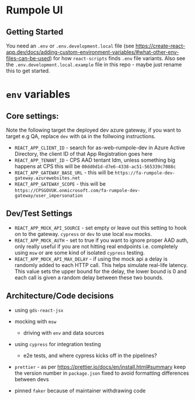 # Rumpole UI

## Getting Started

You need an `.env` or `.env.development.local` file (see https://create-react-app.dev/docs/adding-custom-environment-variables/#what-other-env-files-can-be-used)
for how `react-scripts` finds `.env` file variants. Also see the `.env.development.local.example` file in this repo - maybe just rename this to get started.

# `env` variables

## Core settings:

Note the following target the deployed dev azure gateway, if you want to target e.g QA, replace `dev` with `QA` in the follwoing instructions.

- `REACT_APP_CLIENT_ID` - search for as-web-rumpole-dev in Azure Active Directory, the client ID of that App Registration goes here
- `REACT_APP_TENANT_ID` - CPS AAD tentant Idm, unless something big happens at CPS this will be `00dd0d1d-d7e6-4338-ac51-565339c7088c`
- `REACT_APP_GATEWAY_BASE_URL` - this will be `https://fa-rumpole-dev-gateway.azurewebsites.net`
- `REACT_APP_GATEWAY_SCOPE` - this will be `https://CPSGOVUK.onmicrosoft.com/fa-rumpole-dev-gateway/user_impersonation`

## Dev/Test Settings

- `REACT_APP_MOCK_API_SOURCE` - set empty or leave out this setting to hook on to the gateway. `cypress` or `dev` to use local `msw` mocks.
- `REACT_APP_MOCK_AUTH` - set to true if you want to ignore proper AAD auth, only really useful if you are not hitting real endpoints
  i.e. completely using `msw` or are some kind of isolated `cypress` testing.
- `REACT_APP_MOCK_API_MAX_DELAY` - if using the mock api a delay is randomly added to each HTTP call. This helps simulate real-life latency.
  This value sets the upper bound for the delay, the lower bound is 0 and each call is given a random delay between these two bounds.

## Architecture/Code decisions

- using `gds-react-jsx`
- mocking with `msw`

  - driving with `env` and data sources

- using `cypress` for integration testing
  - e2e tests, and where cypress kicks off in the pipelines?
- `prettier` - as per https://prettier.io/docs/en/install.html#summary keep the version number in `package.json` fixed to avoid formatting differences between devs
- pinned `faker` because of maintainer withdrawing code
